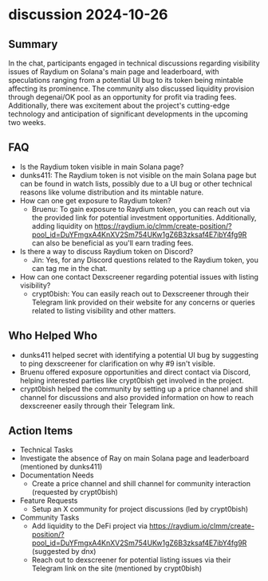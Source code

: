 # discussion 2024-10-26

## Summary
 In the chat, participants engaged in technical discussions regarding visibility issues of Raydium on Solana's main page and leaderboard, with speculations ranging from a potential UI bug to its token being mintable affecting its prominence. The community also discussed liquidity provision through degenai/OK pool as an opportunity for profit via trading fees. Additionally, there was excitement about the project's cutting-edge technology and anticipation of significant developments in the upcoming two weeks.

## FAQ
 - Is the Raydium token visible in main Solana page?
  - dunks411: The Raydium token is not visible on the main Solana page but can be found in watch lists, possibly due to a UI bug or other technical reasons like volume distribution and its mintable nature.
- How can one get exposure to Raydium token?
  - Bruenu: To gain exposure to Raydium token, you can reach out via the provided link for potential investment opportunities. Additionally, adding liquidity on https://raydium.io/clmm/create-position/?pool_id=DuYFmgxA4KnXV2Sm754UKw1gZ6B3zksaf4E7ibY4fg9R can also be beneficial as you'll earn trading fees.
- Is there a way to discuss Raydium token on Discord?
  - Jin: Yes, for any Discord questions related to the Raydium token, you can tag me in the chat.
- How can one contact Dexscreener regarding potential issues with listing visibility?
  - crypt0bish: You can easily reach out to Dexscreener through their Telegram link provided on their website for any concerns or queries related to listing visibility and other matters.

## Who Helped Who
 - dunks411 helped secret with identifying a potential UI bug by suggesting to ping dexscreener for clarification on why #9 isn't visible.
- Bruenu offered exposure opportunities and direct contact via Discord, helping interested parties like crypt0bish get involved in the project.
- crypt0bish helped the community by setting up a price channel and shill channel for discussions and also provided information on how to reach dexscreener easily through their Telegram link.

## Action Items
 - Technical Tasks
  - Investigate the absence of Ray on main Solana page and leaderboard (mentioned by dunks411)
- Documentation Needs
  - Create a price channel and shill channel for community interaction (requested by crypt0bish)
- Feature Requests
  - Setup an X community for project discussions (led by crypt0bish)
- Community Tasks
  - Add liquidity to the DeFi project via https://raydium.io/clmm/create-position/?pool_id=DuYFmgxA4KnXV2Sm754UKw1gZ6B3zksaf4E7ibY4fg9R (suggested by dnx)
  - Reach out to dexscreener for potential listing issues via their Telegram link on the site (mentioned by crypt0bish)

